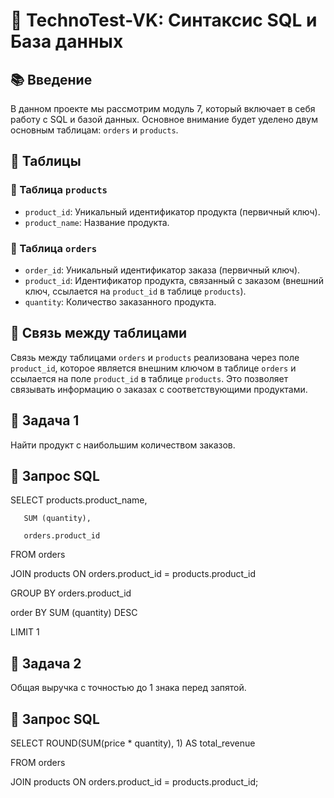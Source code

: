 # 🚀 TechnoTest-VK: Синтаксис SQL и База данных

## 📚 Введение

В данном проекте мы рассмотрим модуль  7, который включает в себя работу с SQL и базой данных. Основное внимание будет уделено двум основным таблицам: `orders` и `products`.

## 📂 Таблицы

### 📝 Таблица `products`

- `product_id`: Уникальный идентификатор продукта (первичный ключ).
- `product_name`: Название продукта.

### 📝 Таблица `orders`

- `order_id`: Уникальный идентификатор заказа (первичный ключ).
- `product_id`: Идентификатор продукта, связанный с заказом (внешний ключ, ссылается на `product_id` в таблице `products`).
- `quantity`: Количество заказанного продукта.

## 🔗 Связь между таблицами

Связь между таблицами `orders` и `products` реализована через поле `product_id`, которое является внешним ключом в таблице `orders` и ссылается на поле `product_id` в таблице `products`. Это позволяет связывать информацию о заказах с соответствующими продуктами.

## 🎯 Задача 1

Найти продукт с наибольшим количеством заказов.

## 📝 Запрос SQL

SELECT products.product_name,

       SUM (quantity),

       orders.product_id

  FROM orders

  JOIN products ON orders.product_id = products.product_id

GROUP BY orders.product_id

order BY SUM (quantity) DESC

LIMIT 1


## 🎯 Задача 2

Общая выручка с точностью до  1 знака перед запятой.

## 📝 Запрос SQL

SELECT ROUND(SUM(price * quantity),  1)  AS total_revenue

  FROM orders

  JOIN products ON orders.product_id = products.product_id;

